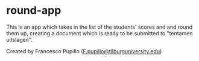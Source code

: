 # round-app
This is an app which takes in the list of the students' scores and and round them up, creating a document which is ready to be submitted to "tentamen uitslagen". 

Created by Francesco Pupillo (F.pupillo@tilburguniversity.edu)